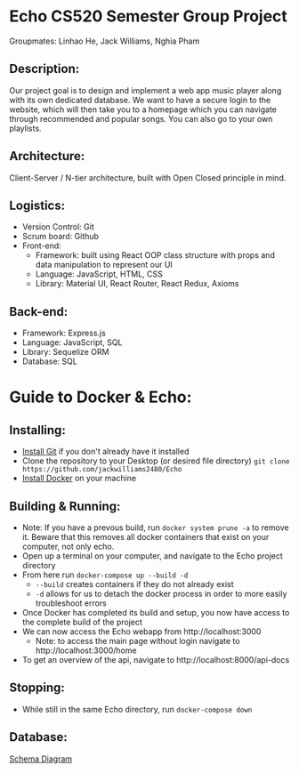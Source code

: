 # Echo CS520 Semester Group Project
Groupmates: Linhao He, Jack Williams, Nghia Pham

## Description:
Our project goal is to design and implement a web app music player along with its own dedicated database. We want to have a secure login to the website, which will then take you to a homepage which you can navigate through recommended and popular songs. You can also go to your own playlists.

## Architecture:
Client-Server / N-tier architecture, built with Open Closed principle in mind.

## Logistics:
- Version Control: Git
- Scrum board: Github
- Front-end: 
  - Framework: built using React OOP class structure with props and data manipulation to represent our UI
  - Language: JavaScript, HTML, CSS
  - Library: Material UI, React Router, React Redux, Axioms

## Back-end:
- Framework: Express.js
- Language: JavaScript, SQL
- Library: Sequelize ORM
- Database: SQL

# Guide to Docker & Echo:

## Installing:
* [Install Git](https://git-scm.com/book/en/v2/Getting-Started-Installing-Git) if you don't already have it installed
* Clone the repository to your Desktop (or desired file directory)
``git clone https://github.com/jackwilliams2480/Echo``
* [Install Docker](https://docs.docker.com/get-docker/) on your machine

## Building & Running:
* Note: If you have a prevous build, run ``docker system prune -a`` to remove it. Beware that this removes all docker containers that exist on your computer, not only echo.
* Open up a terminal on your computer, and navigate to the Echo project directory 
* From here run ``docker-compose up --build -d``
	* ``--build`` creates containers if they do not already exist
	* ``-d`` allows for us to detach the docker process in order to more easily troubleshoot errors
* Once Docker has completed its build and setup, you now have access to the complete build of the project
* We can now access the Echo webapp from http://localhost:3000
	* Note: to access the main page without login navigate to http://localhost:3000/home
* To get an overview of the api, navigate to http://localhost:8000/api-docs

## Stopping:
* While still in the same Echo directory, run ``docker-compose down``

## Database:
[Schema Diagram](https://dbdiagram.io/d/6267735095e7f23c617118c4)

